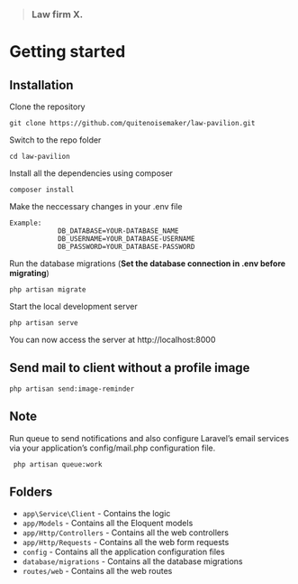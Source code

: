 > ### Law firm X.

# Getting started

## Installation

Clone the repository

    git clone https://github.com/quitenoisemaker/law-pavilion.git

Switch to the repo folder

    cd law-pavilion

Install all the dependencies using composer

    composer install

Make the neccessary changes in your .env file

    Example:   
                DB_DATABASE=YOUR-DATABASE_NAME
                DB_USERNAME=YOUR_DATABASE-USERNAME
                DB_PASSWORD=YOUR_DATABASE-PASSWORD

Run the database migrations (**Set the database connection in .env before migrating**)

    php artisan migrate

Start the local development server

    php artisan serve

You can now access the server at http://localhost:8000


## Send mail to client without a profile image
    php artisan send:image-reminder

## Note
Run queue to send notifications and also configure Laravel’s email services via your application’s config/mail.php configuration file.

     php artisan queue:work

## Folders

- `app\Service\Client` - Contains the logic
- `app/Models` - Contains all the Eloquent models
- `app/Http/Controllers` - Contains all the web controllers
- `app/Http/Requests` - Contains all the web form requests
- `config` - Contains all the application configuration files
- `database/migrations` - Contains all the database migrations
- `routes/web` - Contains all the web routes


